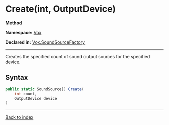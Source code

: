 # Create(int, OutputDevice)

**Method**

**Namespace:** [Vox](Vox.md)

**Declared in:** [Vox.SoundSourceFactory](Vox.SoundSourceFactory.md)

------



Creates the specified count of sound output sources for the specified device.


## Syntax

```csharp
public static SoundSource[] Create(
	int count,
	OutputDevice device
)
```

------

[Back to index](index.md)